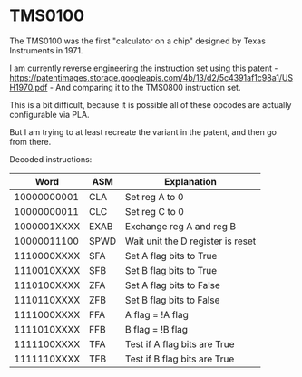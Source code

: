 # TMS0100

The TMS0100 was the first "calculator on a chip" designed by Texas Instruments in 1971.

I am currently reverse engineering the instruction set using this patent - https://patentimages.storage.googleapis.com/4b/13/d2/5c4391af1c98a1/USH1970.pdf - And comparing it to the TMS0800 instruction set.

This is a bit difficult, because it is possible all of these opcodes are actually configurable via PLA.

But I am trying to at least recreate the variant in the patent, and then go from there.

Decoded instructions:

Word        | ASM | Explanation
------------|-----|--------------------------
10000000001 | CLA | Set reg A to 0
10000000011 | CLC | Set reg C to 0
1000001XXXX | EXAB | Exchange reg A and reg B
10000011100 | SPWD | Wait unit the D register is reset
1110000XXXX | SFA | Set A flag bits to True
1110010XXXX | SFB | Set B flag bits to True
1110100XXXX | ZFA | Set A flag bits to False
1110110XXXX | ZFB | Set B flag bits to False
1111000XXXX | FFA | A flag = !A flag
1111010XXXX | FFB | B flag = !B flag
1111100XXXX | TFA | Test if A flag bits are True
1111110XXXX | TFB | Test if B flag bits are True
